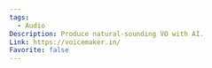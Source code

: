 ```yaml
---
tags:
  - Audio
Description: Produce natural-sounding VO with AI.
Link: https://voicemaker.in/
Favorite: false
---
```

